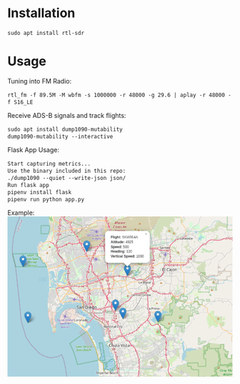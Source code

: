 # Installation

```
sudo apt install rtl-sdr
```

# Usage

Tuning into FM Radio:

```
rtl_fm -f 89.5M -M wbfm -s 1000000 -r 48000 -g 29.6 | aplay -r 48000 -f S16_LE
```
Receive ADS-B signals and track flights:

```
sudo apt install dump1090-mutability
dump1090-mutability --interactive
```

Flask App Usage:

```
Start capturing metrics...
Use the binary included in this repo:
./dump1090 --quiet --write-json json/
Run flask app
pipenv install flask
pipenv run python app.py
```
Example:
![map](https://github.com/anthonyrussano/SDR_RTL2838/blob/a130223834111fff5ccb2b0b1d882b72d28f7ba0/Screenshot%20from%202023-08-06%2023-02-36.png)
